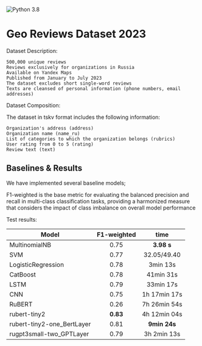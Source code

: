 ![Python 3.8](https://img.shields.io/badge/python-3.8-green.svg)

# Geo Reviews Dataset 2023
Dataset Description:

    500,000 unique reviews
    Reviews exclusively for organizations in Russia
    Available on Yandex Maps
    Published from January to July 2023
    The dataset excludes short single-word reviews
    Texts are cleansed of personal information (phone numbers, email addresses)

Dataset Composition:

The dataset in tskv format includes the following information:

    Organization's address (address)
    Organization name (name_ru)
    List of categories to which the organization belongs (rubrics)
    User rating from 0 to 5 (rating)
    Review text (text)


## Baselines & Results
We have implemented several baseline models; 

F1-weighted is the base metric for evaluating the balanced precision and recall in multi-class classification tasks, providing a harmonized measure that considers the impact of class imbalance on overall model performance

Test results:

| Model | F1-weighted | time |
| ------ | :------: | :------: |
|MultinomialNB | 0.75 | **3.98 s** | 
|SVM | 0.77 |  32.05/49.40  | 
|LogisticRegression | 0.78  |  3min 13s  |
|CatBoost | 0.78  |   41min 31s  |
|LSTM | 0.79  |   33min 17s  |
|CNN | 0.75  |   1h 17min 17s  |
|RuBERT | 0.26 | 7h 26min 54s | 
|rubert-tiny2 | **0.83** | 4h 12min 04s |
|rubert-tiny2-one_BertLayer | 0.81 | **9min 24s** |
|rugpt3small-two_GPTLayer | 0.79 | 3h 2min 13s |
